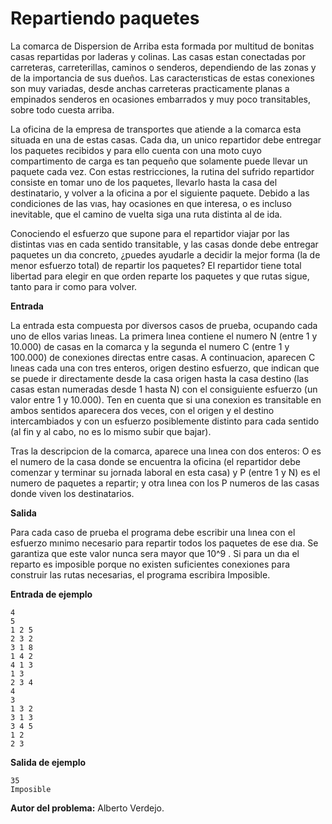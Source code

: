 # Repartiendo paquetes

La comarca de Dispersion de Arriba esta formada por multitud de bonitas casas repartidas por laderas y colinas. Las casas estan conectadas por carreteras, carreterillas, caminos o senderos, dependiendo de las zonas y de la importancia de sus dueños. Las caracterısticas de estas conexiones son muy variadas, desde anchas carreteras practicamente planas a empinados senderos en ocasiones embarrados y muy poco transitables, sobre todo cuesta arriba.

La oficina de la empresa de transportes que atiende a la comarca esta situada en una de estas casas. Cada dıa,
un unico repartidor debe entregar los paquetes recibidos y para ello cuenta con una moto cuyo compartimento de carga es tan pequeño que solamente puede llevar un paquete cada vez. Con estas restricciones, la rutina del sufrido repartidor consiste en tomar uno de los paquetes, llevarlo hasta la casa del destinatario, y volver a la oficina a por el siguiente paquete. Debido a las condiciones de las vıas, hay ocasiones en que interesa, o es incluso inevitable, que el camino de vuelta siga una ruta distinta al de ida.

Conociendo el esfuerzo que supone para el repartidor viajar por las distintas vıas en cada sentido transitable, y las casas donde debe entregar paquetes un dıa concreto, ¿puedes ayudarle a decidir la mejor forma (la de menor esfuerzo total) de repartir los paquetes? El repartidor tiene total libertad para elegir en que orden reparte los paquetes y que rutas sigue, tanto para ir como para volver.

**Entrada**

La entrada esta compuesta por diversos casos de prueba, ocupando cada uno de ellos varias lıneas. La primera lınea contiene el numero N (entre 1 y 10.000) de casas en la comarca y la segunda el numero C (entre 1 y 100.000) de conexiones directas entre casas. A continuacion, aparecen C lıneas cada una con tres enteros, origen destino esfuerzo, que indican que se puede ir directamente desde la casa origen hasta la casa destino (las casas estan numeradas desde 1 hasta N) con el consiguiente esfuerzo (un valor entre 1 y 10.000). Ten en cuenta que si una conexion es transitable en ambos sentidos aparecera dos veces, con el origen y el destino intercambiados y con un esfuerzo posiblemente distinto para cada sentido (al fin y al cabo, no es lo mismo subir que bajar).

Tras la descripcion de la comarca, aparece una lınea con dos enteros: O es el numero de la casa
donde se encuentra la oficina (el repartidor debe comenzar y terminar su jornada laboral en esta casa) y P (entre 1 y N) es el numero de paquetes a repartir; y otra lınea con los P numeros de las casas donde viven los destinatarios.

**Salida**

Para cada caso de prueba el programa debe escribir una lınea con el esfuerzo mınimo necesario para repartir todos los paquetes de ese dıa. Se garantiza que este valor nunca sera mayor que 10^9 . Si para un dıa el reparto es imposible porque no existen suficientes conexiones para construir las rutas necesarias, el programa escribira Imposible.

**Entrada de ejemplo**

    4
    5
    1 2 5
    2 3 2
    3 1 8
    1 4 2
    4 1 3
    1 3
    2 3 4
    4
    3
    1 3 2
    3 1 3
    3 4 5
    1 2
    2 3

**Salida de ejemplo**

    35
    Imposible

**Autor del problema:** Alberto Verdejo.
